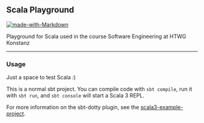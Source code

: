 ## Scala Playground

[![made-with-Markdown](https://img.shields.io/badge/Made%20with-Markdown-1f425f.svg)](http://commonmark.org)

Playground for Scala used in the course Software Engineering at HTWG Konstanz

---

### Usage
Just a space to test Scala :) <br>

This is a normal sbt project. You can compile code with `sbt compile`, run it with `sbt run`, and `sbt console` will start a Scala 3 REPL.

For more information on the sbt-dotty plugin, see the
[scala3-example-project](https://github.com/scala/scala3-example-project/blob/main/README.md).
